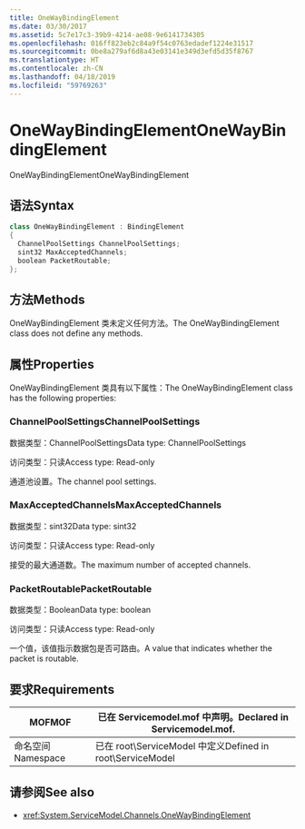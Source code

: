 ```yaml
---
title: OneWayBindingElement
ms.date: 03/30/2017
ms.assetid: 5c7e17c3-39b9-4214-ae08-9e6141734305
ms.openlocfilehash: 016ff823eb2c84a9f54c0763edadef1224e31517
ms.sourcegitcommit: 0be8a279af6d8a43e03141e349d3efd5d35f8767
ms.translationtype: HT
ms.contentlocale: zh-CN
ms.lasthandoff: 04/18/2019
ms.locfileid: "59769263"
---
```

# <a name="onewaybindingelement"></a><span data-ttu-id="ffa39-102">OneWayBindingElement</span><span class="sxs-lookup"><span data-stu-id="ffa39-102">OneWayBindingElement</span></span>
<span data-ttu-id="ffa39-103">OneWayBindingElement</span><span class="sxs-lookup"><span data-stu-id="ffa39-103">OneWayBindingElement</span></span>  
  
## <a name="syntax"></a><span data-ttu-id="ffa39-104">语法</span><span class="sxs-lookup"><span data-stu-id="ffa39-104">Syntax</span></span>  
  
```csharp
class OneWayBindingElement : BindingElement  
{  
  ChannelPoolSettings ChannelPoolSettings;  
  sint32 MaxAcceptedChannels;  
  boolean PacketRoutable;  
};  
```  
  
## <a name="methods"></a><span data-ttu-id="ffa39-105">方法</span><span class="sxs-lookup"><span data-stu-id="ffa39-105">Methods</span></span>  
 <span data-ttu-id="ffa39-106">OneWayBindingElement 类未定义任何方法。</span><span class="sxs-lookup"><span data-stu-id="ffa39-106">The OneWayBindingElement class does not define any methods.</span></span>  
  
## <a name="properties"></a><span data-ttu-id="ffa39-107">属性</span><span class="sxs-lookup"><span data-stu-id="ffa39-107">Properties</span></span>  
 <span data-ttu-id="ffa39-108">OneWayBindingElement 类具有以下属性：</span><span class="sxs-lookup"><span data-stu-id="ffa39-108">The OneWayBindingElement class has the following properties:</span></span>  
  
### <a name="channelpoolsettings"></a><span data-ttu-id="ffa39-109">ChannelPoolSettings</span><span class="sxs-lookup"><span data-stu-id="ffa39-109">ChannelPoolSettings</span></span>  
 <span data-ttu-id="ffa39-110">数据类型：ChannelPoolSettings</span><span class="sxs-lookup"><span data-stu-id="ffa39-110">Data type: ChannelPoolSettings</span></span>  
  
 <span data-ttu-id="ffa39-111">访问类型：只读</span><span class="sxs-lookup"><span data-stu-id="ffa39-111">Access type: Read-only</span></span>  
  
 <span data-ttu-id="ffa39-112">通道池设置。</span><span class="sxs-lookup"><span data-stu-id="ffa39-112">The channel pool settings.</span></span>  
  
### <a name="maxacceptedchannels"></a><span data-ttu-id="ffa39-113">MaxAcceptedChannels</span><span class="sxs-lookup"><span data-stu-id="ffa39-113">MaxAcceptedChannels</span></span>  
 <span data-ttu-id="ffa39-114">数据类型：sint32</span><span class="sxs-lookup"><span data-stu-id="ffa39-114">Data type: sint32</span></span>  
  
 <span data-ttu-id="ffa39-115">访问类型：只读</span><span class="sxs-lookup"><span data-stu-id="ffa39-115">Access type: Read-only</span></span>  
  
 <span data-ttu-id="ffa39-116">接受的最大通道数。</span><span class="sxs-lookup"><span data-stu-id="ffa39-116">The maximum number of accepted channels.</span></span>  
  
### <a name="packetroutable"></a><span data-ttu-id="ffa39-117">PacketRoutable</span><span class="sxs-lookup"><span data-stu-id="ffa39-117">PacketRoutable</span></span>  
 <span data-ttu-id="ffa39-118">数据类型：Boolean</span><span class="sxs-lookup"><span data-stu-id="ffa39-118">Data type: boolean</span></span>  
  
 <span data-ttu-id="ffa39-119">访问类型：只读</span><span class="sxs-lookup"><span data-stu-id="ffa39-119">Access type: Read-only</span></span>  
  
 <span data-ttu-id="ffa39-120">一个值，该值指示数据包是否可路由。</span><span class="sxs-lookup"><span data-stu-id="ffa39-120">A value that indicates whether the packet is routable.</span></span>  
  
## <a name="requirements"></a><span data-ttu-id="ffa39-121">要求</span><span class="sxs-lookup"><span data-stu-id="ffa39-121">Requirements</span></span>  
  
|<span data-ttu-id="ffa39-122">MOF</span><span class="sxs-lookup"><span data-stu-id="ffa39-122">MOF</span></span>|<span data-ttu-id="ffa39-123">已在 Servicemodel.mof 中声明。</span><span class="sxs-lookup"><span data-stu-id="ffa39-123">Declared in Servicemodel.mof.</span></span>|  
|---------|-----------------------------------|  
|<span data-ttu-id="ffa39-124">命名空间</span><span class="sxs-lookup"><span data-stu-id="ffa39-124">Namespace</span></span>|<span data-ttu-id="ffa39-125">已在 root\ServiceModel 中定义</span><span class="sxs-lookup"><span data-stu-id="ffa39-125">Defined in root\ServiceModel</span></span>|  
  
## <a name="see-also"></a><span data-ttu-id="ffa39-126">请参阅</span><span class="sxs-lookup"><span data-stu-id="ffa39-126">See also</span></span>

- <xref:System.ServiceModel.Channels.OneWayBindingElement>

